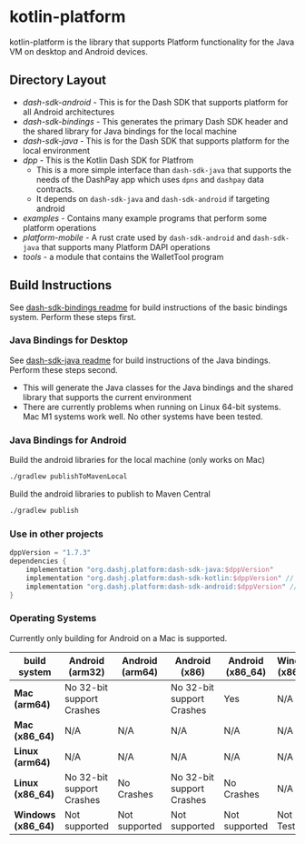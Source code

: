 # kotlin-platform
kotlin-platform is the library that supports Platform functionality for the Java VM on desktop and Android devices.

## Directory Layout
* _dash-sdk-android_ - This is for the Dash SDK that supports platform for all Android architectures
* _dash-sdk-bindings_ - This generates the primary Dash SDK header and the shared library for Java bindings for the local machine
* _dash-sdk-java_ - This is for the Dash SDK that supports platform for the local environment
* _dpp_ - This is the Kotlin Dash SDK for Platfrom
  * This is a more simple interface than `dash-sdk-java` that supports the needs of the DashPay app which uses `dpns` and `dashpay` data contracts.
  * It depends on `dash-sdk-java` and `dash-sdk-android` if targeting android
* _examples_ - Contains many example programs that perform some platform operations
* _platform-mobile_ - A rust crate used by `dash-sdk-android` and `dash-sdk-java` that supports many Platform DAPI operations
* _tools_ - a module that contains the WalletTool program

## Build Instructions
See [dash-sdk-bindings readme](dash-sdk-bindings/README.md) for build instructions of the basic bindings system. 
Perform these steps first.

### Java Bindings for Desktop
See [dash-sdk-java readme](dash-sdk-java/README.md) for build instructions of the Java bindings.
Perform these steps second.
* This will generate the Java classes for the Java bindings and the shared library that
supports the current environment
* There are currently problems when running on Linux 64-bit systems.  Mac M1 systems work well.  No other systems have been tested.

### Java Bindings for Android

Build the android libraries for the local machine (only works on Mac)
```bash
./gradlew publishToMavenLocal
```
Build the android libraries to publish to Maven Central
```bash
./gradlew publish
```

### Use in other projects
```groovy
dppVersion = "1.7.3"
dependencies {
    implementation "org.dashj.platform:dash-sdk-java:$dppVersion"
    implementation "org.dashj.platform:dash-sdk-kotlin:$dppVersion" // dpp
    implementation "org.dashj.platform:dash-sdk-android:$dppVersion" // for android only
}
```

### Operating Systems
Currently only building for Android on a Mac is supported.

| **build system**     | **Android (arm32)**       | **Android (arm64)** | **Android (x86)**         | **Android (x86_64)** | **Windows (x86_64)** | **Mac (arm64)** | **Mac (x86_64)** | **Linux (arm64)** | **Linux (x86_64)** |
|----------------------|---------------------------|---------------------|---------------------------|----------------------|----------------------|-----------------|------------------|-------------------|--------------------|
| **Mac (arm64)**      | No 32-bit support Crashes |                     | No 32-bit support Crashes | Yes                  | N/A                  | Yes             | N/A              | N/A               | N/A                |
| **Mac (x86_64)**     | N/A                       | N/A                 | N/A                       | N/A                  | N/A                  | N/A             | N/A              | N/A               | N/A                |
| **Linux (arm64)**    | N/A                       | N/A                 | N/A                       | N/A                  | N/A                  | N/A             | N/A              | N/A               | N/A                |
| **Linux (x86_64)**   | No 32-bit support Crashes | No Crashes          | No 32-bit support Crashes | No Crashes           | N/A                  | N/A             | N/A              | N/A               | N/A                |
| **Windows (x86_64)** | Not supported             | Not supported       | Not supported             | Not supported        | Not Tested           | N/A             | N/A              | N/A               | N/A                |